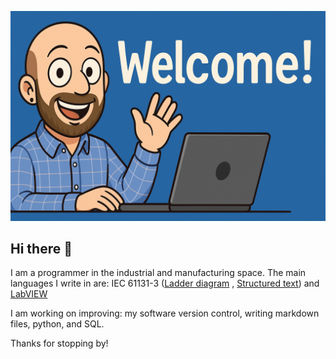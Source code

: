 ![Welcome Banner](./github-welcome.png)


## Hi there 👋

I am a programmer in the industrial and manufacturing space. The main languages I write in are:
IEC 61131-3 ([Ladder diagram](https://en.wikipedia.org/wiki/Ladder_logic) , [Structured text](https://en.wikipedia.org/wiki/Structured_text)) and [LabVIEW](https://en.wikipedia.org/wiki/LabVIEW)

I am working on improving: my software version control, writing markdown files, python, and SQL.

Thanks for stopping by!
<!--
**glennmcl/glennmcl** is a ✨ _special_ ✨ repository because its `README.md` (this file) appears on your GitHub profile.

Here are some ideas to get you started:

- 🔭 I’m currently working on ...
- 🌱 I’m currently learning ...
- 👯 I’m looking to collaborate on ...
- 🤔 I’m looking for help with ...
- 💬 Ask me about ...
- 📫 How to reach me: ...
- 😄 Pronouns: ...
- ⚡ Fun fact: ...
-->
